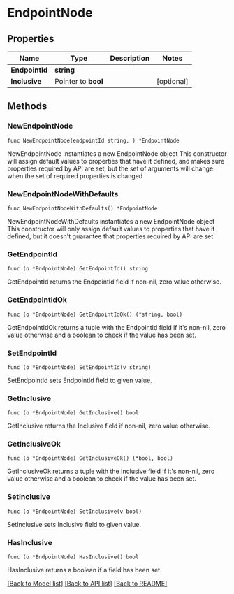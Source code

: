 # EndpointNode

## Properties

Name | Type | Description | Notes
------------ | ------------- | ------------- | -------------
**EndpointId** | **string** |  | 
**Inclusive** | Pointer to **bool** |  | [optional] 

## Methods

### NewEndpointNode

`func NewEndpointNode(endpointId string, ) *EndpointNode`

NewEndpointNode instantiates a new EndpointNode object
This constructor will assign default values to properties that have it defined,
and makes sure properties required by API are set, but the set of arguments
will change when the set of required properties is changed

### NewEndpointNodeWithDefaults

`func NewEndpointNodeWithDefaults() *EndpointNode`

NewEndpointNodeWithDefaults instantiates a new EndpointNode object
This constructor will only assign default values to properties that have it defined,
but it doesn't guarantee that properties required by API are set

### GetEndpointId

`func (o *EndpointNode) GetEndpointId() string`

GetEndpointId returns the EndpointId field if non-nil, zero value otherwise.

### GetEndpointIdOk

`func (o *EndpointNode) GetEndpointIdOk() (*string, bool)`

GetEndpointIdOk returns a tuple with the EndpointId field if it's non-nil, zero value otherwise
and a boolean to check if the value has been set.

### SetEndpointId

`func (o *EndpointNode) SetEndpointId(v string)`

SetEndpointId sets EndpointId field to given value.


### GetInclusive

`func (o *EndpointNode) GetInclusive() bool`

GetInclusive returns the Inclusive field if non-nil, zero value otherwise.

### GetInclusiveOk

`func (o *EndpointNode) GetInclusiveOk() (*bool, bool)`

GetInclusiveOk returns a tuple with the Inclusive field if it's non-nil, zero value otherwise
and a boolean to check if the value has been set.

### SetInclusive

`func (o *EndpointNode) SetInclusive(v bool)`

SetInclusive sets Inclusive field to given value.

### HasInclusive

`func (o *EndpointNode) HasInclusive() bool`

HasInclusive returns a boolean if a field has been set.


[[Back to Model list]](../README.md#documentation-for-models) [[Back to API list]](../README.md#documentation-for-api-endpoints) [[Back to README]](../README.md)


